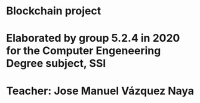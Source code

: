 # Blockchain project
# Elaborated by group 5.2.4 in 2020 for the Computer Engeneering Degree subject, SSI
# Teacher: Jose Manuel Vázquez Naya